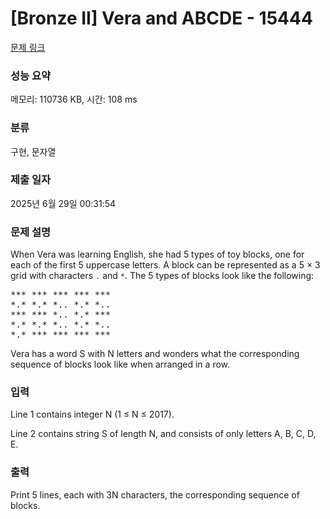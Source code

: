 # [Bronze II] Vera and ABCDE - 15444 

[문제 링크](https://www.acmicpc.net/problem/15444) 

### 성능 요약

메모리: 110736 KB, 시간: 108 ms

### 분류

구현, 문자열

### 제출 일자

2025년 6월 29일 00:31:54

### 문제 설명

<p>When Vera was learning English, she had 5 types of toy blocks, one for each of the first 5 uppercase letters. A block can be represented as a 5 × 3 grid with characters <code>.</code> and <code>*</code>. The 5 types of blocks look like the following:</p>

<pre>*** *** *** *** ***
*.* *.* *.. *.* *..
*** *** *.. *.* ***
*.* *.* *.. *.* *..
*.* *** *** *** ***</pre>

<p>Vera has a word S with N letters and wonders what the corresponding sequence of blocks look like when arranged in a row.</p>

### 입력 

 <p>Line 1 contains integer N (1 ≤ N ≤ 2017).</p>

<p>Line 2 contains string S of length N, and consists of only letters A, B, C, D, E.</p>

### 출력 

 <p>Print 5 lines, each with 3N characters, the corresponding sequence of blocks.</p>

